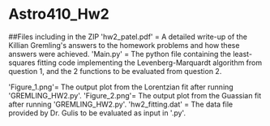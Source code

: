 # Astro410_Hw2
##Files including in the ZIP
'hw2_patel.pdf' = A detailed write-up of the Killian Gremling's answers to the homework problems and how these answers were achieved. 
'Main.py' = The python file containing the least-squares fitting code implementing the Levenberg-Marquardt algorithm from question 1, and the 2 functions to be evaluated from question 2. 

'Figure_1.png'= The output plot from the Lorentzian fit after running 'GREMLING_HW2.py'. 
'Figure_2.png'= The output plot from the Guassian fit after running 'GREMLING_HW2.py'. 
'hw2_fitting.dat' = The data file provided by Dr. Gulis to be evaluated as input in '.py'. 
